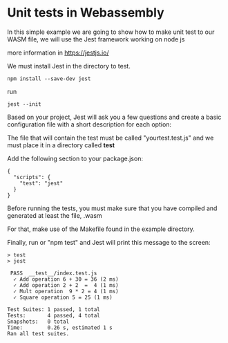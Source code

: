 # Unit tests in Webassembly

In this simple example we are going to show how to make unit test to our WASM file, we will use the Jest framework working on node js

more information in https://jestjs.io/



We must install Jest in the directory to test.  

```shell
npm install --save-dev jest
```

run
```shell
jest --init
```
Based on your project, Jest will ask you a few questions and create a basic configuration file with a short description for each option:

The file that will contain the test must be called "yourtest.test.js" and we must place it in a directory called __test__

Add the following section to your package.json:
```shell
{
  "scripts": {
    "test": "jest"
  }
}
```
Before running the tests, you must make sure that you have compiled and generated at least the file, .wasm

For that, make use of the Makefile found in the example directory.

Finally, run  or "npm test" and Jest will print this message to the screen:

```shell
> test
> jest

 PASS  __test__/index.test.js
  ✓ Add operation 6 + 30 = 36 (2 ms)
  ✓ Add operation 2 + 2  =  4 (1 ms)
  ✓ Mult operation  9 * 2 = 4 (1 ms)
  ✓ Square operation 5 = 25 (1 ms)

Test Suites: 1 passed, 1 total
Tests:       4 passed, 4 total
Snapshots:   0 total
Time:        0.26 s, estimated 1 s
Ran all test suites.
```